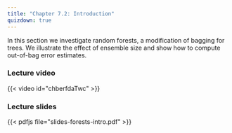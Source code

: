 ```yaml
---
title: "Chapter 7.2: Introduction"
quizdown: true
---
```

In this section we investigate random forests, a modification of bagging for trees. We illustrate the effect of ensemble size and show how to compute out-of-bag error estimates.

<!--more-->

### Lecture video

{{< video id="chberfdaTwc" >}}

### Lecture slides

{{< pdfjs file="slides-forests-intro.pdf" >}}
